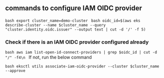 ## commands to configure IAM OIDC provider
```bash export cluster_name=demo-cluster ```
```bash oidc_id=$(aws eks describe-cluster --name $cluster_name --query "cluster.identity.oidc.issuer" --output text | cut -d '/' -f 5) ```
### Check if there is an IAM OIDC provider configured already
```bash aws iam list-open-id-connect-providers | grep $oidc_id | cut -d "/" -f4\n ```
If not, run the below command

```bash eksctl utils associate-iam-oidc-provider --cluster $cluster_name --approve ```
